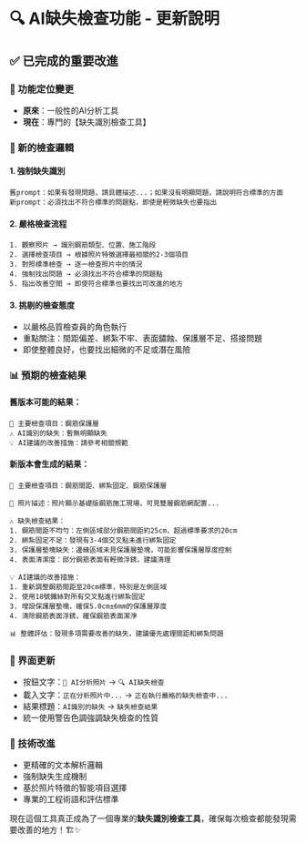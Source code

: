 # 🔍 AI缺失檢查功能 - 更新說明

## ✅ 已完成的重要改進

### 🎯 功能定位變更
- **原來**：一般性的AI分析工具
- **現在**：專門的【缺失識別檢查工具】

### 🚀 新的檢查邏輯

#### 1. **強制缺失識別**
```
舊prompt：如果有發現問題，請具體描述...；如果沒有明顯問題，請說明符合標準的方面
新prompt：必須找出不符合標準的問題點，即使是輕微缺失也要指出
```

#### 2. **嚴格檢查流程**
```
1. 觀察照片 → 識別鋼筋類型、位置、施工階段
2. 選擇檢查項目 → 根據照片特徵選擇最相關的2-3個項目  
3. 對照標準檢查 → 逐一檢查照片中的情況
4. 強制找出問題 → 必須找出不符合標準的問題點
5. 指出改善空間 → 即使符合標準也要找出可改進的地方
```

#### 3. **挑剔的檢查態度**
- 以嚴格品質檢查員的角色執行
- 重點關注：間距偏差、綁紮不牢、表面鏽蝕、保護層不足、搭接問題
- 即使整體良好，也要找出細微的不足或潛在風險

### 📊 預期的檢查結果

#### 舊版本可能的結果：
```
🎯 主要檢查項目：鋼筋保護層
⚠️ AI識別的缺失：暫無明顯缺失  
💡 AI建議的改善措施：請參考相關規範
```

#### 新版本會生成的結果：
```
🎯 主要檢查項目：鋼筋間距、綁紮固定、鋼筋保護層

📸 照片描述：照片顯示基礎版鋼筋施工現場，可見雙層鋼筋網配置...

⚠️ 缺失檢查結果：
1. 鋼筋間距不均勻：左側區域部分鋼筋間距約25cm，超過標準要求的20cm
2. 綁紮固定不足：發現有3-4個交叉點未進行綁紮固定
3. 保護層墊塊缺失：邊緣區域未見保護層墊塊，可能影響保護層厚度控制
4. 表面清潔度：部分鋼筋表面有輕微浮銹，建議清理

💡 AI建議的改善措施：
1. 重新調整鋼筋間距至20cm標準，特別是左側區域
2. 使用18號鐵絲對所有交叉點進行綁紮固定
3. 增設保護層墊塊，確保5.0cm±6mm的保護層厚度
4. 清除鋼筋表面浮銹，確保鋼筋表面潔淨

📊 整體評估：發現多項需要改善的缺失，建議優先處理間距和綁紮問題
```

### 🎨 界面更新
- 按鈕文字：`🤖 AI分析照片` → `🔍 AI缺失檢查`
- 載入文字：`正在分析照片中...` → `正在執行嚴格的缺失檢查中...`
- 結果標題：`AI識別的缺失` → `缺失檢查結果`
- 統一使用警告色調強調缺失檢查的性質

### 🔧 技術改進
- 更精確的文本解析邏輯
- 強制缺失生成機制
- 基於照片特徵的智能項目選擇
- 專業的工程術語和評估標準

現在這個工具真正成為了一個專業的**缺失識別檢查工具**，確保每次檢查都能發現需要改善的地方！🏗️✨ 